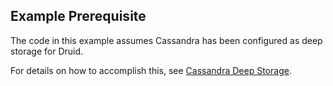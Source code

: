 ## Example Prerequisite

The code in this example assumes Cassandra has been configured as deep storage for Druid.

For details on how to accomplish this, see [Cassandra Deep Storage](http://druid.io/docs/latest/Cassandra-Deep-Storage.html).

